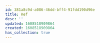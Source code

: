 ```yaml
---
id: 381a8c9d-a086-46dd-bff4-91fdd190d96e
title: Ref
desc: ''
updated: 1608518909864
created: 1608518909864
has_collection: true
---
```

